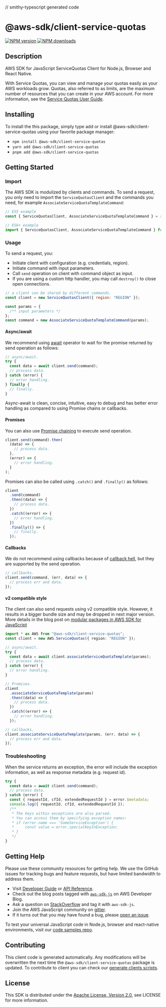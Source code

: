 // smithy-typescript generated code

# @aws-sdk/client-service-quotas

[![NPM version](https://img.shields.io/npm/v/@aws-sdk/client-service-quotas/latest.svg)](https://www.npmjs.com/package/@aws-sdk/client-service-quotas)
[![NPM downloads](https://img.shields.io/npm/dm/@aws-sdk/client-service-quotas.svg)](https://www.npmjs.com/package/@aws-sdk/client-service-quotas)

## Description

AWS SDK for JavaScript ServiceQuotas Client for Node.js, Browser and React Native.

<p>With Service Quotas, you can view and manage your quotas easily as your AWS workloads
grow. Quotas, also referred to as limits, are the maximum number of resources that you can
create in your AWS account. For more information, see the <a href="https://docs.aws.amazon.com/servicequotas/latest/userguide/">Service Quotas User Guide</a>.</p>

## Installing

To install the this package, simply type add or install @aws-sdk/client-service-quotas
using your favorite package manager:

- `npm install @aws-sdk/client-service-quotas`
- `yarn add @aws-sdk/client-service-quotas`
- `pnpm add @aws-sdk/client-service-quotas`

## Getting Started

### Import

The AWS SDK is modulized by clients and commands.
To send a request, you only need to import the `ServiceQuotasClient` and
the commands you need, for example `AssociateServiceQuotaTemplateCommand`:

```js
// ES5 example
const { ServiceQuotasClient, AssociateServiceQuotaTemplateCommand } = require("@aws-sdk/client-service-quotas");
```

```ts
// ES6+ example
import { ServiceQuotasClient, AssociateServiceQuotaTemplateCommand } from "@aws-sdk/client-service-quotas";
```

### Usage

To send a request, you:

- Initiate client with configuration (e.g. credentials, region).
- Initiate command with input parameters.
- Call `send` operation on client with command object as input.
- If you are using a custom http handler, you may call `destroy()` to close open connections.

```js
// a client can be shared by different commands.
const client = new ServiceQuotasClient({ region: "REGION" });

const params = {
  /** input parameters */
};
const command = new AssociateServiceQuotaTemplateCommand(params);
```

#### Async/await

We recommend using [await](https://developer.mozilla.org/en-US/docs/Web/JavaScript/Reference/Operators/await)
operator to wait for the promise returned by send operation as follows:

```js
// async/await.
try {
  const data = await client.send(command);
  // process data.
} catch (error) {
  // error handling.
} finally {
  // finally.
}
```

Async-await is clean, concise, intuitive, easy to debug and has better error handling
as compared to using Promise chains or callbacks.

#### Promises

You can also use [Promise chaining](https://developer.mozilla.org/en-US/docs/Web/JavaScript/Guide/Using_promises#chaining)
to execute send operation.

```js
client.send(command).then(
  (data) => {
    // process data.
  },
  (error) => {
    // error handling.
  }
);
```

Promises can also be called using `.catch()` and `.finally()` as follows:

```js
client
  .send(command)
  .then((data) => {
    // process data.
  })
  .catch((error) => {
    // error handling.
  })
  .finally(() => {
    // finally.
  });
```

#### Callbacks

We do not recommend using callbacks because of [callback hell](http://callbackhell.com/),
but they are supported by the send operation.

```js
// callbacks.
client.send(command, (err, data) => {
  // process err and data.
});
```

#### v2 compatible style

The client can also send requests using v2 compatible style.
However, it results in a bigger bundle size and may be dropped in next major version. More details in the blog post
on [modular packages in AWS SDK for JavaScript](https://aws.amazon.com/blogs/developer/modular-packages-in-aws-sdk-for-javascript/)

```ts
import * as AWS from "@aws-sdk/client-service-quotas";
const client = new AWS.ServiceQuotas({ region: "REGION" });

// async/await.
try {
  const data = await client.associateServiceQuotaTemplate(params);
  // process data.
} catch (error) {
  // error handling.
}

// Promises.
client
  .associateServiceQuotaTemplate(params)
  .then((data) => {
    // process data.
  })
  .catch((error) => {
    // error handling.
  });

// callbacks.
client.associateServiceQuotaTemplate(params, (err, data) => {
  // process err and data.
});
```

### Troubleshooting

When the service returns an exception, the error will include the exception information,
as well as response metadata (e.g. request id).

```js
try {
  const data = await client.send(command);
  // process data.
} catch (error) {
  const { requestId, cfId, extendedRequestId } = error.$metadata;
  console.log({ requestId, cfId, extendedRequestId });
  /**
   * The keys within exceptions are also parsed.
   * You can access them by specifying exception names:
   * if (error.name === 'SomeServiceException') {
   *     const value = error.specialKeyInException;
   * }
   */
}
```

## Getting Help

Please use these community resources for getting help.
We use the GitHub issues for tracking bugs and feature requests, but have limited bandwidth to address them.

- Visit [Developer Guide](https://docs.aws.amazon.com/sdk-for-javascript/v3/developer-guide/welcome.html)
  or [API Reference](https://docs.aws.amazon.com/AWSJavaScriptSDK/v3/latest/index.html).
- Check out the blog posts tagged with [`aws-sdk-js`](https://aws.amazon.com/blogs/developer/tag/aws-sdk-js/)
  on AWS Developer Blog.
- Ask a question on [StackOverflow](https://stackoverflow.com/questions/tagged/aws-sdk-js) and tag it with `aws-sdk-js`.
- Join the AWS JavaScript community on [gitter](https://gitter.im/aws/aws-sdk-js-v3).
- If it turns out that you may have found a bug, please [open an issue](https://github.com/aws/aws-sdk-js-v3/issues/new/choose).

To test your universal JavaScript code in Node.js, browser and react-native environments,
visit our [code samples repo](https://github.com/aws-samples/aws-sdk-js-tests).

## Contributing

This client code is generated automatically. Any modifications will be overwritten the next time the `@aws-sdk/client-service-quotas` package is updated.
To contribute to client you can check our [generate clients scripts](https://github.com/aws/aws-sdk-js-v3/tree/main/scripts/generate-clients).

## License

This SDK is distributed under the
[Apache License, Version 2.0](http://www.apache.org/licenses/LICENSE-2.0),
see LICENSE for more information.
